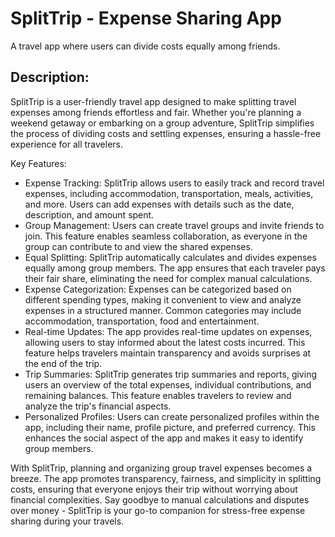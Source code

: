 # SplitTrip - Expense Sharing App

A travel app where users can divide costs equally among friends.

## Description:
SplitTrip is a user-friendly travel app designed to make splitting travel expenses among friends effortless and fair. 
Whether you're planning a weekend getaway or embarking on a group adventure, SplitTrip simplifies the process of dividing costs and settling expenses, ensuring a hassle-free experience for all travelers.

Key Features:
- Expense Tracking: SplitTrip allows users to easily track and record travel expenses, including accommodation, transportation, meals, activities, and more.
  Users can add expenses with details such as the date, description, and amount spent.
- Group Management: Users can create travel groups and invite friends to join. This feature enables seamless collaboration, as everyone in the group can contribute to and view the shared expenses.
- Equal Splitting: SplitTrip automatically calculates and divides expenses equally among group members. The app ensures that each traveler pays their fair share, eliminating the need for complex manual calculations.
- Expense Categorization: Expenses can be categorized based on different spending types, making it convenient to view and analyze expenses in a structured manner. Common categories may include accommodation, transportation, food and entertainment.
- Real-time Updates: The app provides real-time updates on expenses, allowing users to stay informed about the latest costs incurred. This feature helps travelers maintain transparency and avoids surprises at the end of the trip.
- Trip Summaries: SplitTrip generates trip summaries and reports, giving users an overview of the total expenses, individual contributions, and remaining balances. This feature enables travelers to review and analyze the trip's financial aspects.
- Personalized Profiles: Users can create personalized profiles within the app, including their name, profile picture, and preferred currency. This enhances the social aspect of the app and makes it easy to identify group members.

With SplitTrip, planning and organizing group travel expenses becomes a breeze. The app promotes transparency, fairness, and simplicity in splitting costs, ensuring that everyone enjoys their trip without worrying about financial complexities. 
Say goodbye to manual calculations and disputes over money - SplitTrip is your go-to companion for stress-free expense sharing during your travels.

